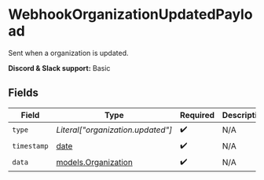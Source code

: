# WebhookOrganizationUpdatedPayload

Sent when a organization is updated.

**Discord & Slack support:** Basic


## Fields

| Field                                                                | Type                                                                 | Required                                                             | Description                                                          | Example                                                              |
| -------------------------------------------------------------------- | -------------------------------------------------------------------- | -------------------------------------------------------------------- | -------------------------------------------------------------------- | -------------------------------------------------------------------- |
| `type`                                                               | *Literal["organization.updated"]*                                    | :heavy_check_mark:                                                   | N/A                                                                  | organization.updated                                                 |
| `timestamp`                                                          | [date](https://docs.python.org/3/library/datetime.html#date-objects) | :heavy_check_mark:                                                   | N/A                                                                  |                                                                      |
| `data`                                                               | [models.Organization](../models/organization.md)                     | :heavy_check_mark:                                                   | N/A                                                                  |                                                                      |